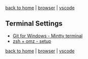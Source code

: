 [back to home](https://www.github.com/JeffACate/dev-settings#development-environment) |
[browser](https://www.github.com/JeffACate/dev-settings/blob/master/browser.md#browser-settings) |
[vscode](https://www.github.com/JeffACate/dev-settings/blob/master/vscode.md#vs-code-settings)

## Terminal Settings
* [Git for Windows - Mintty terminal](https://gitforwindows.org/)
* [zsh + omz - setup](https://dominikrys.com/posts/zsh-in-git-bash-on-windows/)

[back to home](https://www.github.com/JeffACate/dev-settings#development-environment) |
[browser](https://www.github.com/JeffACate/dev-settings/blob/master/browser.md#browser-settings) |
[vscode](https://www.github.com/JeffACate/dev-settings/blob/master/vscode.md#vs-code-settings)